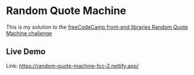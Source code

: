 # Random Quote Machine
This is my solution to the [freeCodeCamp front-end libraries Random Quote Machine challenge](https://www.freecodecamp.org/learn/front-end-development-libraries/front-end-development-libraries-projects/build-a-random-quote-machine)

## Live Demo
Link: https://random-quote-machine-fcc-2.netlify.app/
